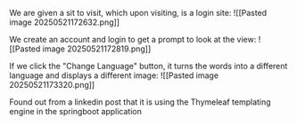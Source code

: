 We are given a sit to visit, which upon visiting, is a login site:
![[Pasted image 20250521172632.png]]

We create an account and login to get a prompt to look at the view:
![[Pasted image 20250521172819.png]]

If we click the "Change Language" button, it turns the words into a different language and displays a different image:
![[Pasted image 20250521173320.png]]

Found out from a linkedin post that it is using the Thymeleaf templating engine in the springboot application